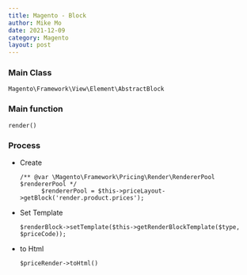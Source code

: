 ```yaml
---
title: Magento - Block
author: Mike Mo
date: 2021-12-09
category: Magento
layout: post
---
```


### Main Class
```
Magento\Framework\View\Element\AbstractBlock
```

### Main function
```
render()
```

### Process
- Create
  ```
  /** @var \Magento\Framework\Pricing\Render\RendererPool $rendererPool */
        $rendererPool = $this->priceLayout->getBlock('render.product.prices');
  ```
- Set Template
    ```
    $renderBlock->setTemplate($this->getRenderBlockTemplate($type, $priceCode));
    ```
- to Html
    ```
    $priceRender->toHtml()
    ```


